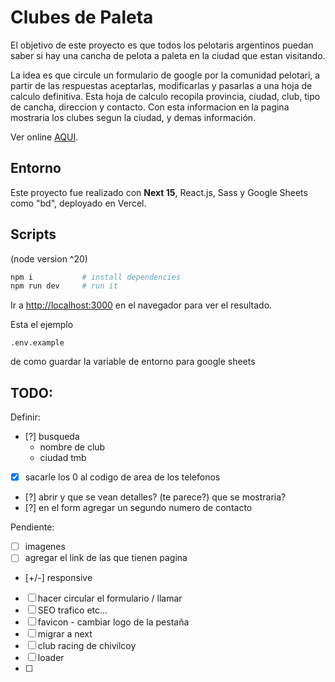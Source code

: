 # Clubes de Paleta

El objetivo de este proyecto es que todos los pelotaris argentinos puedan saber si hay una cancha de pelota a paleta en la ciudad que estan visitando.

La idea es que circule un formulario de google por la comunidad pelotari, a partir de las respuestas aceptarlas, modificarlas y pasarlas a una hoja de calculo definitiva. Esta hoja de calculo recopila provincia, ciudad, club, tipo de cancha, direccion y contacto.
Con esta informacion en la pagina mostraria los clubes segun la ciudad, y demas información.

Ver online [AQUI](https://clubes-paleta.vercel.app/).

## Entorno

Este proyecto fue realizado con **Next 15**, React.js, Sass y Google Sheets como "bd", deployado en Vercel.

## Scripts
(node version ^20)
```bash
npm i           # install dependencies
npm run dev     # run it
```

Ir a [http://localhost:3000](http://localhost:3000) en el navegador para ver el resultado.

Esta el ejemplo
```
.env.example 
```
de como guardar la variable de entorno para google sheets

## TODO:

Definir:
- [?] busqueda
    - nombre de club
    - ciudad tmb
- [x] sacarle los 0 al codigo de area de los telefonos

- [?] abrir y que se vean detalles? (te parece?) que se mostraria?
- [?] en el form agregar un segundo numero de contacto

Pendiente:
- [ ] imagenes
- [ ] agregar el link de las que tienen pagina
- [+/-] responsive
- [ ] hacer circular el formulario / llamar
- [ ] SEO trafico etc...
- [ ] favicon - cambiar logo de la pestaña
- [ ] migrar a next
- [ ] club racing de chivilcoy
- [ ] loader
- [ ] 